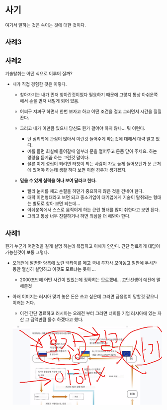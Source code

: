 # 사기
여기서 말하는 것은 속이는 것에 대한 것이다.


## 사례3



## 사례2
기술탈취는 어떤 식으로 이루어 질까?

* 내가 직접 경험한 것은 이렇다.
  - 찾아가기는 내가 먼저 찾아간것이었다 필요하기 때문에 그렇지 통상 아쉬운쪽에서 손을 먼저 내밀게 되어 있음.
  - 어쩌구 저쩌구 하면서 한번 보자고 하고 어떤 조건을 걸고 그러면서 시간을 질질 끈다.

  - 그리고 내가 이만큼 있으니 당신도 뭔가 걸어야 하지 않나... 뭐 이런다.
    + 난 심리학에 관심이 많아서 이런것 들어주게 하는것에 대해서 대략 알고 있다.
    + 예를 들면 회실에 들어갈때 일부러 문을 열어두고 문좀 닫아 주세요. 하는 명령을 듣게끔 하는 그런것 말이다.
    + 물론 이게 성립이 되려면 타겟이 되는 사람이 가능 늦게 들어오던가 문 근처에 있어야 하는데 생활 하다 보면 이런 경우가 생기겠지.

  - **믿을 수 있게 실력을 하나 보여 달라고 한다.**
    + 빨리 눈치를 채고 손절을 하던가 중요하지 않은 것을 건네야 한다.
    + 대략 이런형태라고 보면 되고 중소기업이 대기업에게 기술이 탈취되는 형태는 별도로 찾아 보면 되는데...
    + 아쉬운쪽에서 스스로 움직이게 하는 근런 형태를 많이 취한다고 보면 된다.
    + 그리고 통상 너무 친절하거나 하면 의심을 더 해봐야 한다.




## 사례1
뭔가 누군가 어떤것을 길게 설명 하는데 복잡하고 이해가 안간다. 간단 명료하게 대답이 가능한것이 보통 그렇다.

* 오래전에 깔끔한 양복에 노란 넥타이를 메고 국내 투자사 모아놓고 칠판에 두시간 동안 열심히 설명하고 이것도 모르냐는 듯이 ...
  - 2000초반에 어떤 사건이 있었는데 정확히는 모르겠네... 고단선생이 예전에 말해준것


* 아래 이미지는 러시아 맞겨 놓은 돈은 쓰고 싶은데 그러면 금융업이 망할것 같으니 이러는 거다.
  - 이건 간단 명료하고 러시아는 오래전 부터 그러면 너희들 기업 러시아에 있는 자산 그 금액만큼 몰수 하겠다고 했다.

  ![말이_길고_복잡하고_이해가안간다](image-1.png)